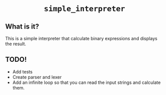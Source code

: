 <div align="center">
    <h1><code>simple_interpreter</code></h1>
</div>

<h2>What is it?</h2>

This is a simple interpreter that calculate binary expressions and displays the result.

<h2>TODO!</h2>

 - Add tests
 - Create parser and lexer
 - Add an infinite loop so that you can read the input strings and calculate them.